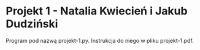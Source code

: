 # Projekt 1 - Natalia Kwiecień i Jakub Dudziński

Program pod nazwą projekt-1.py. Instrukcja do niego w pliku projekt-1.pdf. 
